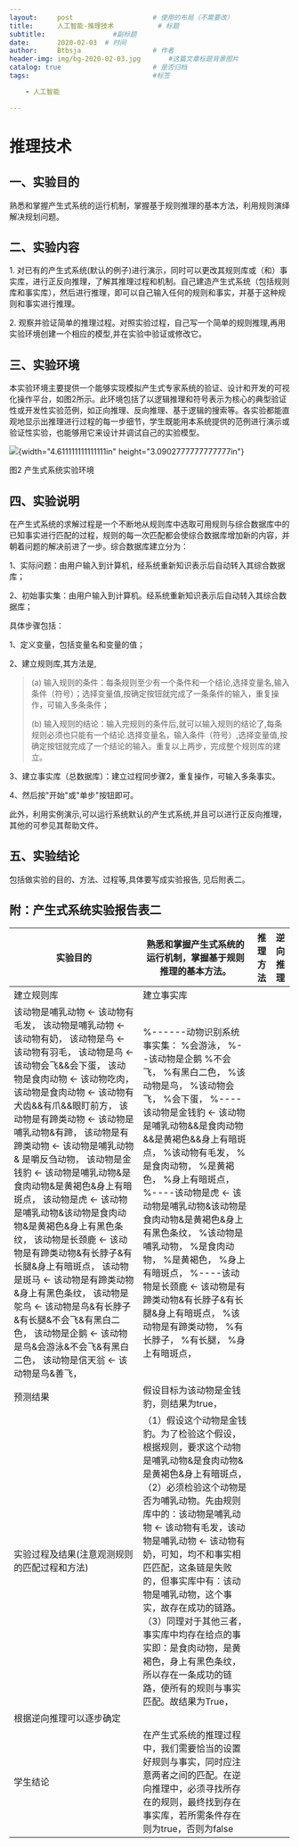 ```yaml
---
layout:     post   				    # 使用的布局（不需要改）
title:      人工智能-推理技术		    # 标题 
subtitle:                 #副标题
date:       2020-02-03	# 时间
author:     Btbsja					# 作者
header-img: img/bg-2020-02-03.jpg 	    #这篇文章标题背景图片
catalog: true 						# 是否归档
tags:								#标签

    - 人工智能

---
```


# 推理技术

## 一、实验目的

熟悉和掌握产生式系统的运行机制，掌握基于规则推理的基本方法，利用规则演绎解决规划问题。

## 二、实验内容

1\. 对已有的产生式系统(默认的例子)进行演示，同时可以更改其规则库或（和）事实库，进行正反向推理，了解其推理过程和机制。自己建造产生式系统（包括规则库和事实库），然后进行推理，即可以自己输入任何的规则和事实，并基于这种规则和事实进行推理。

2\. 观察并验证简单的推理过程。对照实验过程，自己写一个简单的规则推理,再用实验环境创建一个相应的模型,并在实验中验证或修改它。

## 三、实验环境

本实验环境主要提供一个能够实现模拟产生式专家系统的验证、设计和开发的可视化操作平台，如图2所示。此环境包括了以逻辑推理和符号表示为核心的典型验证性或开发性实验范例，如正向推理、反向推理、基于逻辑的搜索等。各实验都能直观地显示出推理进行过程的每一步细节，学生既能用本系统提供的范例进行演示或验证性实验，也能够用它来设计并调试自己的实验模型。

![](https://gitee.com/btbsja/BlogImg/raw/master/blog/2020/03/20200309104504.png){width="4.611111111111111in" height="3.0902777777777777in"}

图2 产生式系统实验环境

## 四、实验说明

在产生式系统的求解过程是一个不断地从规则库中选取可用规则与综合数据库中的已知事实进行匹配的过程，规则的每一次匹配都会使综合数据库增加新的内容，并朝着问题的解决前进了一步。综合数据库建立分为：

1、实际问题：由用户输入到计算机，经系统重新知识表示后自动转入其综合数据库；

2、初始事实集：由用户输入到计算机。经系统重新知识表示后自动转入其综合数据库；

具体步骤包括：

1、定义变量，包括变量名和变量的值；

2、建立规则库,其方法是,

> \(a\) 输入规则的条件：每条规则至少有一个条件和一个结论,选择变量名,输入条件（符号）；选择变量值,按确定按钮就完成了一条条件的输入，重复操作，可输入多条条件；
>
> \(b\) 输入规则的结论：输入完规则的条件后,就可以输入规则的结论了,每条规则必须也只能有一个结论.选择变量名，输入条件（符号）,选择变量值,按确定按钮就完成了一个结论的输入。重复以上两步，完成整个规则库的建立。

3、建立事实库（总数据库）：建立过程同步骤2，重复操作，可输入多条事实。

4、然后按"开始"或"单步"按钮即可。

此外，利用实例演示,可以运行系统默认的产生式系统,并且可以进行正反向推理，其他的可参见其帮助文件。

## 五、实验结论

包括做实验的目的、方法、过程等,具体要写成实验报告, 见后附表二。

## 附：产生式系统实验报告表二

| 实验目的                                                     | 熟悉和掌握产生式系统的运行机制，掌握基于规则推理的基本方法。 | 推理方法 | 逆向推理 |
| ------------------------------------------------------------ | ------------------------------------------------------------ | -------- | -------- |
| 建立规则库                                                   | 建立事实库                                                   |          |          |
| 该动物是哺乳动物 <- 该动物有毛发，                     该动物是哺乳动物 <- 该动物有奶，  该动物是鸟 <- 该动物有羽毛，  该动物是鸟 <- 该动物会飞&&会下蛋，  该动物是食肉动物 <- 该动物吃肉，  该动物是食肉动物 <- 该动物有犬齿&&有爪&&眼盯前方，  该动物是有蹄类动物 <- 该动物是哺乳动物&有蹄，  该动物是有蹄类动物 <- 该动物是哺乳动物&  是嚼反刍动物，  该动物是金钱豹 <- 该动物是哺乳动物&是食肉动物&是黄褐色&身上有暗斑点，  该动物是虎 <- 该动物是哺乳动物&该动物是食肉动物&是黄褐色&身上有黑色条纹，  该动物是长颈鹿 <- 该动物是有蹄类动物&有长脖子&有长腿&身上有暗斑点，  该动物是斑马 <- 该动物是有蹄类动物&身上有黑色条纹，  该动物是鸵鸟 <- 该动物是鸟&有长脖子&有长腿&不会飞&有黑白二色，  该动物是企鹅 <- 该动物是鸟&会游泳&不会飞&有黑白二色，  该动物是信天翁 <- 该动物是鸟&善飞， | %------动物识别系统事实集：  %会游泳，  %--该动物是企鹅  %不会飞，  %有黑白二色，  %该动物是鸟，  %该动物会飞，  %会下蛋，  %----该动物是金钱豹 <- 该动物是哺乳动物&&是食肉动物&&是黄褐色&&身上有暗斑点，  %该动物有毛发，  %是食肉动物，  %是黄褐色，  %身上有暗斑点，  %----该动物是虎 <- 该动物是哺乳动物&该动物是食肉动物&是黄褐色&身上有黑色条纹，  %该动物是哺乳动物，  %是食肉动物，  %是黄褐色，  %身上有暗斑点，  %----该动物是长颈鹿 <- 该动物是有蹄类动物&有长脖子&有长腿&身上有暗斑点，  %该动物是有蹄类动物，  %有长脖子，  %有长腿，  %身上有暗斑点， |          |          |
| 预测结果                                                     | 假设目标为该动物是金钱豹，则结果为true，                     |          |          |
| 实验过程及结果(注意观测规则的匹配过程和方法)                 | （1）假设这个动物是金钱豹。为了检验这个假设，根据规则，要求这个动物是哺乳动物&是食肉动物&是黄褐色&身上有暗斑点，  （2）必须检验这个动物是否为哺乳动物。先由规则库中的：该动物是哺乳动物 <- 该动物有毛发，该动物是哺乳动物 <- 该动物有奶，可知，均不和事实相匹匹配，这条链是失败的，但事实库中有：该动物是哺乳动物，这个事实，故存在成功的链路。  （3）同理对于其他三者，事实库中均存在给点的事实即：是食肉动物，是黄褐色，身上有黑色条纹，所以存在一条成功的链路，使所有的规则与事实匹配。故结果为True， |          |          |
| 根据逆向推理可以逐步确定                                     |                                                              |          |          |
| 学生结论                                                     | 在产生式系统的推理过程中，我们需要恰当的设置好规则与事实，同时应注意两者之间的匹配。在逆向推理中，必须寻找所存在的规则，最终找到存在事实库，若所需条件存在则为true，否则为false |          |          |

   